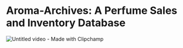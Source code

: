 ﻿# Aroma-Archives: A Perfume Sales and Inventory Database
![Untitled video - Made with Clipchamp](https://github.com/Hinal-Srivastava/Aroma-Archives/assets/28009493/93ebc05e-38a8-43d4-a3bf-db8a6ac11a2e)
